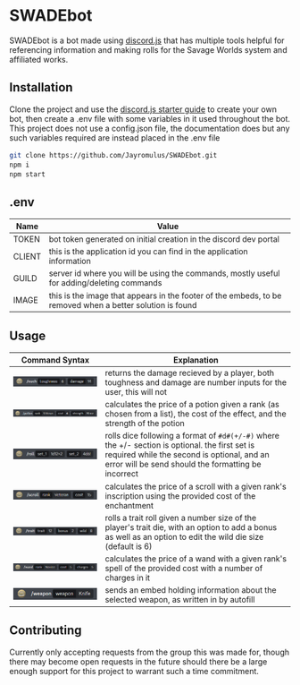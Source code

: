 # SWADEbot

SWADEbot is a bot made using [discord.js](https://discord.js.org/#/) that has multiple tools helpful for referencing information and making rolls for the Savage Worlds system and affiliated works.

## Installation

Clone the project and use the [discord.js starter guide](https://discordjs.guide/#before-you-begin) to create your own bot, then create a .env file with some variables in it used throughout the bot. This project does not use a config.json file, the documentation does but any such variables required are instead placed in the .env file

```bash
git clone https://github.com/Jayromulus/SWADEbot.git
npm i
npm start
```
## .env
| Name | Value |
| --- | ---- |
| TOKEN | bot token generated on initial creation in the discord dev portal |
| CLIENT | this is the application id you can find in the application information |
| GUILD | server id where you will be using the commands, mostly useful for adding/deleting commands |
| IMAGE | this is the image that appears in the footer of the embeds, to be removed when a better solution is found |

## Usage
| Command Syntax | Explanation |
| - | - |
 | ![ouch](https://github.com/Jayromulus/SWADEbot/blob/main/assets/ouch.png?raw=true) | returns the damage recieved by a player, both toughness and damage are number inputs for the user, this will not |
 | ![potion](https://github.com/Jayromulus/SWADEbot/blob/main/assets/potion.png?raw=true) | calculates the price of a potion given a rank (as chosen from a list), the cost of the effect, and the strength of the potion |
 | ![roll](https://github.com/Jayromulus/SWADEbot/blob/main/assets/roll.png?raw=true) | rolls dice following a format of `#d#(+/-#)` where the +/- section is optional. the first set is required while the second is optional, and an error will be send should the formatting be incorrect |
 | ![scroll](https://github.com/Jayromulus/SWADEbot/blob/main/assets/scroll.png?raw=true) | calculates the price of a scroll with a given rank's inscription using the provided cost of the enchantment |
 | ![trait](https://github.com/Jayromulus/SWADEbot/blob/main/assets/trait.png?raw=true) | rolls a trait roll given a number size of the player's trait die, with an option to add a bonus as well as an option to edit the wild die size (default is 6) |
 | ![wand](https://github.com/Jayromulus/SWADEbot/blob/main/assets/wand.png?raw=true) | calculates the price of a wand with a given rank's spell of the provided cost with a number of charges in it |
 | ![weapon](https://github.com/Jayromulus/SWADEbot/blob/main/assets/weapon.png?raw=true) | sends an embed holding information about the selected weapon, as written in by autofill |
 
## Contributing
Currently only accepting requests from the group this was made for, though there may become open requests in the future should there be a large enough support for this project to warrant such a time commitment.
